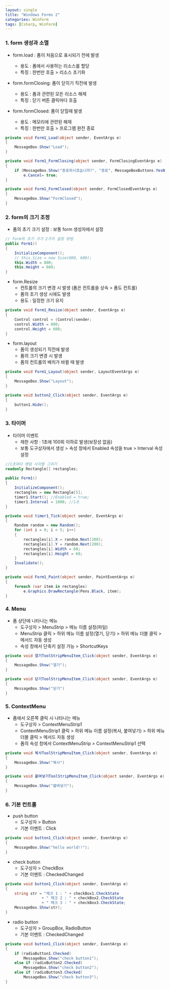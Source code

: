 ```yaml
---
layout: single
title: "Windows Forms 2"
categories: WinForm
tags: [Csharp, WinForm]
---
```


### 1. form 생성과 소멸

- form.load : 폼이 처음으로 표시되기 전에 발생
  - 용도 : 폼에서 사용하는 리소스를 할당
  - 특징 : 한번만 호출 > 리소스 초기화

- form.formClosing: 폼이 닫히기 직전에 발생
  - 용도 : 폼과 관련된 모든 리소스 해제
  - 특징 : 닫기 버튼 클릭마다 호출

- form.formClosed: 폼이 닫힐때 발생
  - 용도 : 메모리에 관련된 해제
  - 특징 : 한번만 호출 > 프로그램 완전 종료

```csharp
private void Form1_Load(object sender, EventArgs e)
{
    MessageBox.Show("Load");
}

private void Form1_FormClosing(object sender, FormClosingEventArgs e)
{
    if (MessageBox.Show("종료하시겠습니까?", "종료", MessageBoxButtons.YesNo) == DialogResult.No)
        e.Cancel= true;
}

private void Form1_FormClosed(object sender, FormClosedEventArgs e)
{
    MessageBox.Show("FormClosed");
}
```

### 2. form의 크기 조정  

- 폼의 초기 크기 설정 : 보통 form 생성자에서 설정

```csharp
// form의 초기 크기 2가지 설정 방법
public Form1()
{
    InitializeComponent();
    // this.Size = new Size(800, 600);
    this.Width = 800;
    this.Height = 600;
}
```

- form.Resize
  - 컨트롤의 크기 변경 시 발생 (폼은 컨트롤을 상속 > 폼도 컨트롤)
  - 폼의 초기 생성 시에도 발생
  - 용도 : 일정한 크기 유지

```csharp
private void Form1_Resize(object sender, EventArgs e)
{
    Control control = (Control)sender;
    control.Width = 800;
    control.Height = 600;
}
```

- form.layout
  - 폼이 생성되기 직전에 발생
  - 폼의 크기 변경 시 발생
  - 폼의 컨트롤의 배치가 바뀔 때 발생

```csharp
private void Form1_Layout(object sender, LayoutEventArgs e)
{
    MessageBox.Show("Layout");
}

private void button2_Click(object sender, EventArgs e)
{
    button1.Hide();
}
```

### 3. 타이머

- 타이머 이벤트
  - 제한 사항 : 1초에 100회 이하로 발생(보장성 없음)
  - 보통 도구상자에서 생성 > 속성 창에서 Enabled 속성을 true > Interval 속성 설정

```csharp
//1초마다 랜덤 사각형 그리기
readonly Rectangle[] rectangles;
        
public Form1()
{
    InitializeComponent();
    rectangles = new Rectangle[5];
    timer1.Start(); //Enabled = true;
    timer1.Interval = 1000; //1초
}

private void timer1_Tick(object sender, EventArgs e)
{
    Random random = new Random();
    for (int i = 0; i < 5; i++)
    {
        rectangles[i].X = random.Next(200);
        rectangles[i].Y = random.Next(200);
        rectangles[i].Width = 60;
        rectangles[i].Height = 60;
    }
    Invalidate();
}

private void Form1_Paint(object sender, PaintEventArgs e)
{
    foreach (var item in rectangles)
        e.Graphics.DrawRectangle(Pens.Black, item);
}
```

### 4. Menu

- 폼 상단에 나타나는 메뉴
  - 도구상자 > MenuStrip > 메뉴 이름 설정(파일)
  - MenuStrip 클릭 > 하위 메뉴 이름 설정(열기, 닫기) > 하위 메뉴 더블 클릭 > 메서드 자동 생성
  - 속성 창에서 단축키 설정 가능 > ShortcutKeys

```csharp
private void 열기ToolStripMenuItem_Click(object sender, EventArgs e)
{
    MessageBox.Show("열기");
}

private void 닫기ToolStripMenuItem_Click(object sender, EventArgs e)
{
    MessageBox.Show("닫기")
}
```

### 5. ContextMenu

- 폼에서 오른쪽 클릭 시 나타나는 메뉴
  - 도구상자 > ContextMenuStrip1
  - ContextMenuStrip1 클릭 > 하위 메뉴 이름 설정(복사, 붙여넣기) > 하위 메뉴 더블 클릭 > 메서드 자동 생성
  - 폼의 속성 창에서 ContextMenuStrip > ContextMenuStrip1 선택

```csharp
private void 복사ToolStripMenuItem_Click(object sender, EventArgs e)
{
    MessageBox.Show("복사")
}

private void 붙여넣기ToolStripMenuItem_Click(object sender, EventArgs e)
{
    MessageBox.Show("붙여넣기");
}
```

### 6. 기본 컨트롤

- push button
  - 도구상자 > Button
  - 기본 이벤트 : Click

```csharp
private void button1_Click(object sender, EventArgs e)
{
    MessageBox.Show("hello world!!");
}
```

- check button
  - 도구상자 > CheckBox
  - 기본 이벤트 : CheckedChanged

```csharp
private void button1_Click(object sender, EventArgs e)
{
    string str = "체크 1 : " + checkBox1.CheckState
                + " 체크 2 : " + checkBox2.CheckState
                + " 체크 3 : " + checkBox3.CheckState;
    MessageBox.Show(str);
}
```

- radio button
  - 도구상자 > GroupBox, RadioButton
  - 기본 이벤트 : CheckedChanged

```csharp
private void button1_Click(object sender, EventArgs e)
{
    if (radioButton1.Checked)
        MessageBox.Show("check button1");
    else if (radioButton2.Checked)
        MessageBox.Show("check button2");
    else if (radioButton3.Checked)
        MessageBox.Show("check button3");
}
```
